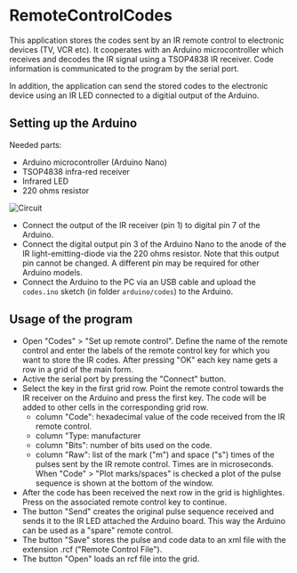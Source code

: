 # RemoteControlCodes
This application stores the codes sent by an IR remote control to electronic devices (TV, VCR etc). It cooperates with an Arduino microcontroller which receives and decodes the IR signal using a TSOP4838 IR receiver. Code information is communicated to the program by the serial port.

In addition, the application can send the stored codes to the electronic device using an IR LED connected to a digitial output of the Arduino.

## Setting up the Arduino ##
Needed parts:
* Arduino microcontroller (Arduino Nano)
* TSOP4838 infra-red receiver
* Infrared LED
* 220 ohms resistor

![Circuit
](https://github.com/wp-xyz/RemoteControlCodes/blob/master/arduino/arduino%20circuit/circuit.png)

* Connect the output of the IR receiver (pin 1) to digital pin 7 of the Arduino.
* Connect the digital output pin 3 of the Arduino Nano to the anode of the IR light-emitting-diode via the 220 ohms resistor. Note that this output pin cannot be changed. A different pin may be required for other Arduino models.
* Connect the Arduino to the PC via an USB cable and upload the `codes.ino` sketch (in folder `arduino/codes`) to the Arduino.

## Usage of the program
* Open "Codes" > "Set up remote control". Define the name of the remote control and enter the labels of the remote control key
for which you want to store the IR codes. After pressing "OK" each key name gets a row in a grid of the main form.
* Active the serial port by pressing the "Connect" button.
* Select the key in the first grid row. Point the remote control towards the IR receiver on the Arduino and press the first key. The code will be added to other cells in the corresponding grid row.
  * column "Code": hexadecimal value of the code received from the IR remote control.
  * column "Type: manufacturer
  * column "Bits": number of bits used on the code. 
  * column "Raw": list of the mark ("m") and space ("s") times of the pulses sent by the IR remote control. Times are in microseconds. When "Code" > "Plot marks/spaces" is checked a plot of the pulse sequence is shown at the bottom of the window.
* After the code has been received the next row in the grid is highlightes. Press on the associated remote control key to continue.
* The button "Send" creates the original pulse sequence received and sends it to the IR LED attached the Arduino board. This way the Arduino can be used as a "spare" remote control.
* The button "Save" stores the pulse and code data to an xml file with the extension .rcf ("Remote Control File").
* The button "Open" loads an rcf file into the grid.

